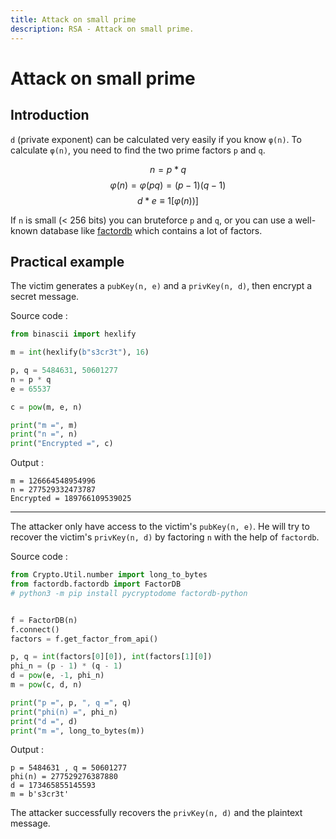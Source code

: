 ```yaml
---
title: Attack on small prime
description: RSA - Attack on small prime.
---
```


# Attack on small prime

## Introduction

`d` (private exponent) can be calculated very easily if you know `φ(n)`. To calculate `φ(n)`, you need to find the two prime factors `p` and `q`.

$$
n = p * q
$$
$$
\varphi(n) = \varphi(pq) = (p - 1)(q - 1)
$$
$$
d * e \equiv 1 [\varphi(n))]
$$

If `n` is small (< 256 bits) you can bruteforce `p` and `q`, or you can use a well-known database like [factordb](http://factordb.com/) which contains a lot of factors.

## Practical example

The victim generates a `pubKey(n, e)` and a `privKey(n, d)`, then encrypt a secret message.

Source code :

```python
from binascii import hexlify

m = int(hexlify(b"s3cr3t"), 16)

p, q = 5484631, 50601277
n = p * q
e = 65537

c = pow(m, e, n)

print("m =", m)
print("n =", n)
print("Encrypted =", c)
```

Output :

```
m = 126664548954996
n = 277529332473787
Encrypted = 189766109539025
```

---

The attacker only have access to the victim's `pubKey(n, e)`. He will try to recover the victim's `privKey(n, d)` by factoring `n` with the help of `factordb`.

Source code :

```python
from Crypto.Util.number import long_to_bytes
from factordb.factordb import FactorDB
# python3 -m pip install pycryptodome factordb-python


f = FactorDB(n)
f.connect()
factors = f.get_factor_from_api()

p, q = int(factors[0][0]), int(factors[1][0])
phi_n = (p - 1) * (q - 1)
d = pow(e, -1, phi_n)
m = pow(c, d, n)

print("p =", p, ", q =", q)
print("phi(n) =", phi_n)
print("d =", d)
print("m =", long_to_bytes(m))
```

Output :

```
p = 5484631 , q = 50601277
phi(n) = 277529276387880
d = 173465855145593
m = b's3cr3t'
```

The attacker successfully recovers the `privKey(n, d)` and the plaintext message.